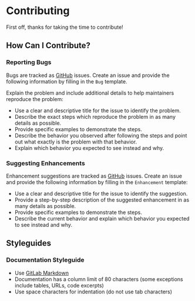 # Contributing

First off, thanks for taking the time to contribute!

## How Can I Contribute?

### Reporting Bugs

Bugs are tracked as [GitHub](https://github.com/AFRL-RY/data-clif-2007/issues) issues. Create an issue and provide 
the following information by filling in the `Bug` template.

Explain the problem and include additional details to help maintainers 
reproduce the problem:
- Use a clear and descriptive title for the issue to identify the problem.
- Describe the exact steps which reproduce the problem in as many details as 
  possible.
- Provide specific examples to demonstrate the steps. 
- Describe the behavior you observed after following the steps and point out 
  what exactly is the problem with that behavior.
- Explain which behavior you expected to see instead and why.

### Suggesting Enhancements

Enhancement suggestions are tracked as [GitHub](https://github.com/AFRL-RY/data-clif-2007/issues) issues. Create an 
issue and provide the following information by filling in the `Enhancement`
template:

- Use a clear and descriptive title for the issue to identify the suggestion.
- Provide a step-by-step description of the suggested enhancement in as many 
  details as possible.
- Provide specific examples to demonstrate the steps.
- Describe the current behavior and explain which behavior you expected to see 
  instead and why.

## Styleguides

### Documentation Styleguide

- Use [GitLab Markdown](https://docs.gitlab.com/ee/user/markdown.html)
- Documentation has a column limit of 80 characters (some exceptions include 
  tables, URLs, code excerpts)
- Use space characters for indentation (do not use tab characters)
